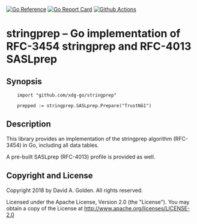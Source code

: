 [![Go Reference](https://pkg.go.dev/badge/github.com/xdg-go/stringprep.svg)](https://pkg.go.dev/github.com/xdg-go/stringprep)
[![Go Report Card](https://goreportcard.com/badge/github.com/xdg-go/stringprep)](https://goreportcard.com/report/github.com/xdg-go/stringprep)
[![Github Actions](https://github.com/xdg-go/stringprep/actions/workflows/test.yml/badge.svg)](https://github.com/xdg-go/stringprep/actions/workflows/test.yml)

# stringprep – Go implementation of RFC-3454 stringprep and RFC-4013 SASLprep

## Synopsis

```
    import "github.com/xdg-go/stringprep"

    prepped := stringprep.SASLprep.Prepare("TrustNô1")
```

## Description

This library provides an implementation of the stringprep algorithm
(RFC-3454) in Go, including all data tables.

A pre-built SASLprep (RFC-4013) profile is provided as well.

## Copyright and License

Copyright 2018 by David A. Golden. All rights reserved.

Licensed under the Apache License, Version 2.0 (the "License"). You may
obtain a copy of the License at http://www.apache.org/licenses/LICENSE-2.0

